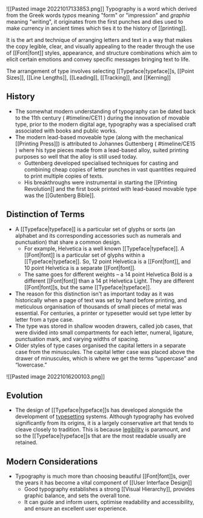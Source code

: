 ![[Pasted image 20221017133853.png]]
Typography is a word which derived from the Greek words _typos_ meaning "form" or "impression" and _graphia_ meaning "writing", it originates from the first punches and dies used to make currency in ancient times which ties it to the history of [[printing]].

It is the art and technique of arranging letters and text in a way that makes the copy legible, clear, and visually appealing to the reader through the use of [[Font|font]] styles, appearance, and structure combinations which aim to elicit certain emotions and convey specific messages bringing text to life.

The arrangement of type involves selecting [[Typeface|typeface]]s, [[Point Sizes]], [[Line Lengths]], [[Leading]], [[Tracking]], and [[Kerning]]

## History

- The somewhat modern understanding of typography can be dated back to the 11th century ( #timeline/CE11 ) during the innovation of movable type, prior to the modern digital age, typography was a specialised craft associated with books and public works.
- The modern lead-based moveable type (along with the mechanical [[Printing Press]]) is attributed to Johannes Guttenberg ( #timeline/CE15 ) where his type pieces made from a lead-based alloy, suited printing purposes so well that the alloy is still used today.
  - Guttenberg developed specialised techniques for casting and combining cheap copies of letter punches in vast quantities required to print multiple copies of texts.
  - His breakthroughs were instrumental in starting the [[Printing Revolution]] and the first book printed with lead-based movable type was the [[Gutenberg Bible]].

## Distinction of Terms

- A [[Typeface|typeface]] is a particular set of glyphs or sorts (an alphabet and its corresponding accessories such as numerals and punctuation) that share a common design.
  - For example, Helvetica is a well known [[Typeface|typeface]]. A [[Font|font]] is a particular set of glyphs within a [[Typeface|typeface]]. So, 12 point Helvetica is a [[Font|font]], and 10 point Helvetica is a separate [[Font|font]].
  - The same goes for different weights – a 14 point Helvetica Bold is a different [[Font|font]] than a 14 pt Helvetica Light. They are different [[Font|font]]s, but the same [[Typeface|typeface]].
- The reason for this distinction isn't as important today as it was historically when a page of text was set by hand before printing, and meticulous organisation of thousands of small pieces of metal was essential. For centuries, a printer or typesetter would set type letter by letter from a type case.
- The type was stored in shallow wooden drawers, called job cases, that were divided into small compartments for each letter, numeral, ligature, punctuation mark, and varying widths of spacing.
- Older styles of type cases organised the capital letters in a separate case from the minuscules. The capital letter case was placed above the drawer of minuscules, which is where we get the terms “uppercase” and “lowercase.”

![[Pasted image 20221016200103.png]]

## Evolution

- The design of [[Typeface|typeface]]s has developed alongside the development of [typesetting](https://en.wikipedia.org/wiki/Typesetting "Typesetting") systems. Although typography has evolved significantly from its origins, it is a largely conservative art that tends to cleave closely to tradition. This is because [legibility](https://en.wikipedia.org/wiki/Legibility "Legibility") is paramount, and so the [[Typeface|typeface]]s that are the most readable usually are retained.

## Modern Considerations

- Typography is much more than choosing beautiful [[Font|font]]s, over the years it has become a vital component of [[User Interface Design]]
  - Good typography establishes a strong [[Visual Hierarchy]], provides graphic balance, and sets the overall tone.
  - It can guide and inform users, optimise readability and accessibility, and ensure an excellent user experience.

